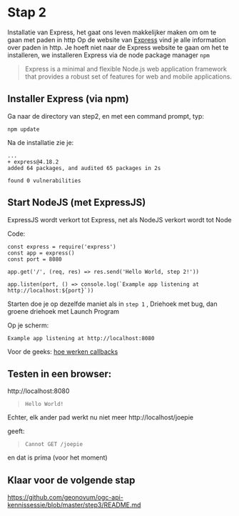 # Stap 2

Installatie van Express, het gaat ons leven makkelijker maken om om te gaan met paden in http
Op de website van [Express](https://expressjs.com) vind je alle information over paden in http. Je hoeft niet naar de Express website te gaan om het te installeren, we installeren Express via de node package manager `npm`

> Express is a minimal and flexible Node.js web application framework that provides a robust set of features for web and mobile applications.


## Installer Express (via npm)

Ga naar de directory van step2, en met een command prompt, typ:

```
npm update
```

Na de installatie zie je:

```
...
+ express@4.18.2
added 64 packages, and audited 65 packages in 2s

found 0 vulnerabilities
```

## Start NodeJS (met ExpressJS)

ExpressJS wordt verkort tot Express, net als NodeJS verkort wordt tot Node

Code:

```
const express = require('express')
const app = express()
const port = 8080

app.get('/', (req, res) => res.send('Hello World, step 2!'))

app.listen(port, () => console.log(`Example app listening at http://localhost:${port}`))
```

Starten doe je op dezelfde maniet als in `step 1` , Driehoek met bug, dan groene driehoek met Launch Program

Op je scherm:
```
Example app listening at http://localhost:8080
```

Voor de geeks: [hoe werken callbacks](https://www.freecodecamp.org/news/nodejs-callbacks/)

## Testen in een browser:
http://localhost:8080

> `Hello World!`

Echter, elk ander pad werkt nu niet meer
http://localhost/joepie

geeft:
> `Cannot GET /joepie`

en dat is prima (voor het moment)

## Klaar voor de volgende stap
https://github.com/geonovum/ogc-api-kennissessie/blob/master/step3/README.md
